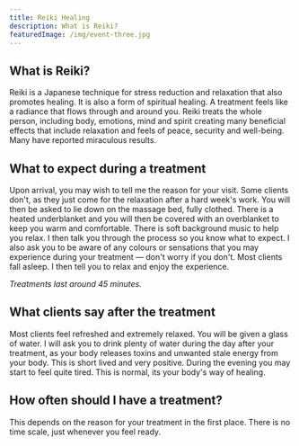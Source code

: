 ```yaml
---
title: Reiki Healing
description: What is Reiki?
featuredImage: /img/event-three.jpg
---
```

## What is Reiki?

Reiki is a Japanese technique for stress reduction and relaxation that also promotes healing. It is also a form of spiritual healing. A treatment feels like a radiance that flows through and around you. Reiki treats the whole person, including body, emotions, mind and spirit creating many beneficial effects that include relaxation and feels of peace, security and well-being. Many have reported miraculous results.

## What to expect during a treatment

Upon arrival, you may wish to tell me the reason for your visit. Some clients don't, as they just come for the relaxation after a hard week's work. You will then be asked to lie down on the massage bed, fully clothed. There is a heated underblanket and you will then be covered with an overblanket to keep you warm and comfortable. There is soft background music to help you relax. I then talk you through the process so you know what to expect. I also ask you to be aware of any colours or sensations that you may experience during your treatment — don't worry if you don't. Most clients fall asleep. I then tell you to relax and enjoy the experience.

*Treatments last around 45 minutes.*

## What clients say after the treatment

Most clients feel refreshed and extremely relaxed. You will be given a glass of water. I will ask you to drink plenty of water during the day after your treatment, as your body releases toxins and unwanted stale energy from your body. This is short lived and very positive. During the evening you may start to feel quite tired. This is normal, its your body's way of healing.

## How often should I have a treatment?

This depends on the reason for your treatment in the first place. There is no time scale, just whenever you feel ready.